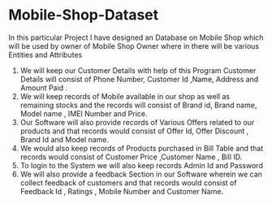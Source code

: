 # Mobile-Shop-Dataset
In this particular Project I have designed an Database on Mobile Shop which will be used by owner of Mobile Shop Owner where in there will be various Entities and Attributes
1)	We will keep our Customer Details with help of this Program Customer Details will consist of  Phone Number, Customer Id ,Name, Address and Amount Paid .
2)	We will keep records of Mobile available in our shop as well as remaining stocks and the records will consist of Brand id, Brand name, Model name , IMEI Number and Price.
3)	Our Software will also provide records of Various Offers related to our products and that records would consist of Offer Id, Offer Discount , Brand Id and Model name.
4)	We would also keep records of Products purchased in Bill Table and that records would consist of Customer Price ,Customer Name , Bill ID.
5)	To login to the System we will also keep records Admin Id and Password
6)	We will also provide a feedback Section in our Software wherein we can collect feedback of customers and that records would consist of Feedback Id , Ratings , Mobile Number and Customer Name. 
